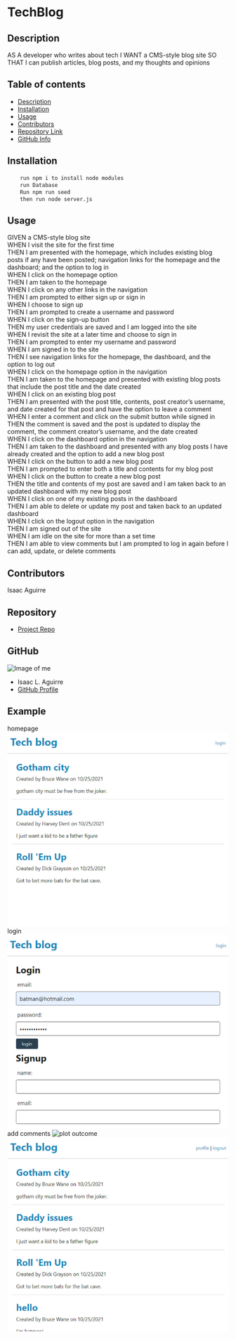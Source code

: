 # **TechBlog**

## Description
AS A developer who writes about tech
I WANT a CMS-style blog site
SO THAT I can publish articles, blog posts, and my thoughts and opinions
## Table of contents
- [Description](#Description)
- [Installation](#Installation)
- [Usage](#Usage)
- [Contributors](#Contributors)
- [Repository Link](#Repository)
- [GitHub Info](#GitHub)
## Installation
        run npm i to install node modules
        run Database 
        Run npm run seed
        then run node server.js
## Usage
GIVEN a CMS-style blog site
<br>WHEN I visit the site for the first time
<br>THEN I am presented with the homepage, which includes existing blog posts if any have been posted; navigation links for the homepage and the dashboard; and the option to log in
<br>WHEN I click on the homepage option
<br>THEN I am taken to the homepage
<br>WHEN I click on any other links in the navigation
<br>THEN I am prompted to either sign up or sign in
<br>WHEN I choose to sign up
<br>THEN I am prompted to create a username and password
<br>WHEN I click on the sign-up button
<br>THEN my user credentials are saved and I am logged into the site
<br>WHEN I revisit the site at a later time and choose to sign in
<br>THEN I am prompted to enter my username and password
<br>WHEN I am signed in to the site
<br>THEN I see navigation links for the homepage, the dashboard, and the option to log out
<br>WHEN I click on the homepage option in the navigation
<br>THEN I am taken to the homepage and presented with existing blog posts that include the post title and the date created
<br>WHEN I click on an existing blog post
<br>THEN I am presented with the post title, contents, post creator’s username, and date created for that post and have the option to leave a comment
<br>WHEN I enter a comment and click on the submit button while signed in
<br>THEN the comment is saved and the post is updated to display the comment, the comment creator’s username, and the date created
<br>WHEN I click on the dashboard option in the navigation
<br>THEN I am taken to the dashboard and presented with any blog posts I have already created and the option to add a new blog post
<br>WHEN I click on the button to add a new blog post
<br>THEN I am prompted to enter both a title and contents for my blog post
<br>WHEN I click on the button to create a new blog post
<br>THEN the title and contents of my post are saved and I am taken back to an updated dashboard with my new blog post
<br>WHEN I click on one of my existing posts in the dashboard
<br>THEN I am able to delete or update my post and taken back to an updated dashboard
<br>WHEN I click on the logout option in the navigation
<br>THEN I am signed out of the site
<br>WHEN I am idle on the site for more than a set time
<br>THEN I am able to view comments but I am prompted to log in again before I can add, update, or delete comments

## Contributors
Isaac Aguirre

## Repository
- [Project Repo](https://github.com/izaaaqk/techBlog)
## GitHub
![Image of me](https://avatars.githubusercontent.com/u/81935057?v=4)
- Isaac L. Aguirre
- [GitHub Profile](https://github.com/izaaaqk)
## Example
homepage
![plot](./assets/homepage.jpg)
login
![plot](./assets/loginPage.jpg)
add comments
![plot](./assets/add20%comment.jpg)
outcome
![plot](./assets/commentAdded.jpg)